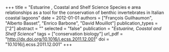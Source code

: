 +++
title = "Estuarine , Coastal and Shelf Science Species e area relationships as a tool for the conservation of benthic invertebrates in Italian coastal lagoons"
date = 2012-01-01
authors = ["François Guilhaumon", "Alberto Basset", "Enrico Barbone", "David Mouillot"]
publication_types = ["2"]
abstract = ""
selected = "false"
publication = "*Estuarine, Coastal and Shelf Science*"
tags = ["conservation biology"]
url_pdf = "http://dx.doi.org/10.1016/j.ecss.2011.12.001"
doi = "10.1016/j.ecss.2011.12.001"
+++

